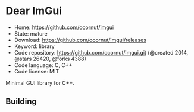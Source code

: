# Dear ImGui

- Home: https://github.com/ocornut/imgui
- State: mature
- Download: https://github.com/ocornut/imgui/releases
- Keyword: library
- Code repository: https://github.com/ocornut/imgui.git (@created 2014, @stars 26420, @forks 4388)
- Code language: C, C++
- Code license: MIT

Minimal GUI library for C++.

## Building
